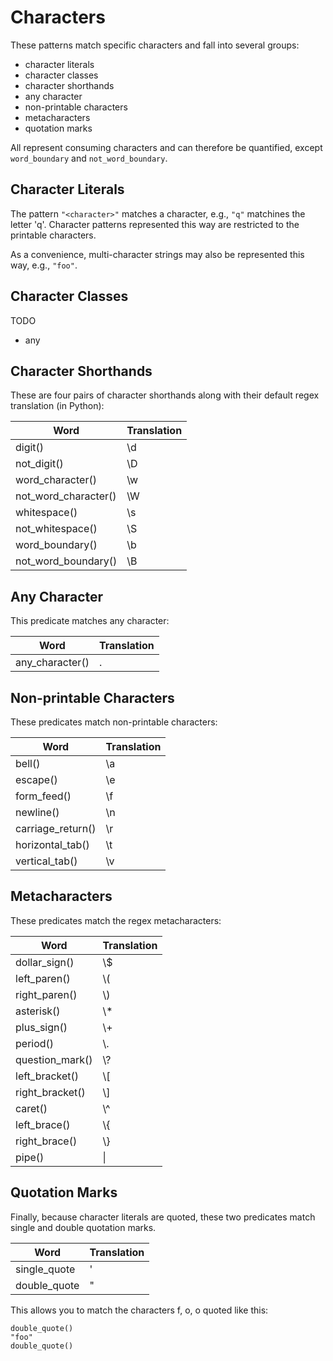 # Characters

These patterns match specific characters and fall into several groups:

- character literals
- character classes
- character shorthands
- any character
- non-printable characters
- metacharacters
- quotation marks

All represent consuming characters and can therefore be quantified, except `word_boundary` and `not_word_boundary`.

## Character Literals

The pattern `"<character>"` matches a character, e.g., `"q"` matchines the letter 'q'.
Character patterns represented this way are restricted to the printable characters.

As a convenience, multi-character strings may also be represented this way, e.g., `"foo"`.

## Character Classes

TODO

- any


## Character Shorthands

These are four pairs of character shorthands along with their default regex translation (in Python):

| Word | Translation |
|------|-------------|
| digit() | \\d |
| not_digit() | \\D |
| word_character() | \\w |
| not_word_character() | \\W |
| whitespace() | \\s |
| not_whitespace() | \\S |
| word_boundary() | \\b |
| not_word_boundary() | \\B |

## Any Character

This predicate matches any character:

| Word | Translation |
|------|-------------|
| any_character() | . |

## Non-printable Characters

These predicates match non-printable characters:

| Word | Translation |
|------|-------------|
| bell() | \\a |
| escape() | \\e |
| form_feed() | \\f |
| newline() | \\n |
| carriage_return() | \\r |
| horizontal_tab() | \\t |
| vertical_tab() | \\v |

## Metacharacters

These predicates match the regex metacharacters:

| Word | Translation |
|------|-------------|
| dollar_sign() | \\$ |
| left_paren() | \\( |
| right_paren() | \\) |
| asterisk() | \\* |
| plus_sign() | \\+ |
| period() | \\. |
| question_mark() | \\? |
| left_bracket() | \\[ |
| right_bracket() | \\] |
| caret() | \\^ |
| left_brace() | \\{ |
| right_brace() | \\} |
| pipe() | \\| |

## Quotation Marks

Finally, because character literals are quoted, these two predicates match single and double 
quotation marks.

| Word | Translation |
|------|-------------|
| single_quote | ' |
| double_quote | " |

This allows you to match the characters f, o, o quoted like this:

```
double_quote()
"foo"
double_quote()
```